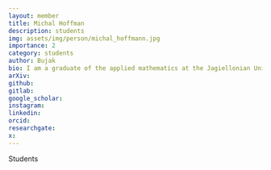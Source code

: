 ```yaml
---
layout: member
title: Michal Hoffman
description: students
img: assets/img/person/michal_hoffmann.jpg
importance: 2
category: students
author: Bujak
bio: I am a graduate of the applied mathematics at the Jagiellonian University. During my studies, I focused mostly on the probability theory (master’s thesis on the construction of the Wiener process), statistics and graph theory (bachelor’s thesis on the equivalence of Konig’s and Hall’s theorems). Currently, I am pursuing a PhD in the technical computer science at the same university
arXiv:
github: 
gitlab:
google_scholar:
instagram:
linkedin: 
orcid:
researchgate:
x: 
---
```


Students
